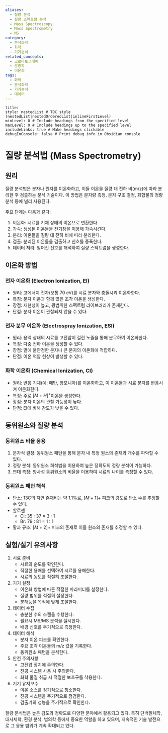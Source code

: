 ```yaml
---
aliases:
  - 질량 분석
  - 질량 스펙트럼 분석
  - Mass Spectroscopy
  - Mass Spectrometry
  - MS
category:
  - 분석화학
  - 화학
  - 기기분석
related_concepts:
  - 크로마토그래피
  - 분광학
  - 이온화
tags:
  - 화학
  - 분석화학
  - 기기분석
  - 데이터
---
```


```table-of-contents
title: 
style: nestedList # TOC style (nestedList|nestedOrderedList|inlineFirstLevel)
minLevel: 0 # Include headings from the specified level
maxLevel: 0 # Include headings up to the specified level
includeLinks: true # Make headings clickable
debugInConsole: false # Print debug info in Obsidian console
```

# 질량 분석법 (Mass Spectrometry)

## 원리

질량 분석법은 분자나 원자를 이온화하고, 이들 이온을 질량 대 전하 비(m/z)에 따라 분리한 후 검출하는 분석 기술이다. 이 방법은 분자량 측정, 분자 구조 결정, 화합물의 정량 분석 등에 널리 사용된다.

주요 단계는 다음과 같다:

1. 이온화: 시료를 기체 상태의 이온으로 변환한다.
2. 가속: 생성된 이온들을 전기장을 이용해 가속시킨다.
3. 분리: 이온들을 질량 대 전하 비에 따라 분리한다.
4. 검출: 분리된 이온들을 검출하고 신호를 증폭한다.
5. 데이터 처리: 얻어진 신호를 해석하여 질량 스펙트럼을 생성한다.

## 이온화 방법

### 전자 이온화 (Electron Ionization, EI)

- 원리: 고에너지 전자(보통 70 eV)를 시료 분자와 충돌시켜 이온화한다.
- 특징: 분자 이온과 함께 많은 조각 이온을 생성한다.
- 장점: 재현성이 높고, 광범위한 스펙트럼 라이브러리가 존재한다.
- 단점: 분자 이온이 관찰되지 않을 수 있다.

### 전자 분무 이온화 (Electrospray Ionization, ESI)

- 원리: 용액 상태의 시료를 고전압이 걸린 노즐을 통해 분무하여 이온화한다.
- 특징: 다중 전하 이온을 생성할 수 있다.
- 장점: 열에 불안정한 분자나 큰 분자의 이온화에 적합하다.
- 단점: 이온 억압 현상이 발생할 수 있다.

### 화학 이온화 (Chemical Ionization, CI)

- 원리: 반응 기체(예: 메탄, 암모니아)를 이온화하고, 이 이온들과 시료 분자를 반응시켜 이온화한다.
- 특징: 주로 $[M+H]^{+}$이온을 생성한다.
- 장점: 분자 이온의 관찰 가능성이 높다.
- 단점: EI에 비해 감도가 낮을 수 있다.

## 동위원소와 질량 분석

### 동위원소 비율 응용

1. 분자식 결정: 동위원소 패턴을 통해 분자 내 특정 원소의 존재와 개수를 파악할 수 있다.
2. 정량 분석: 동위원소 희석법을 이용하여 높은 정확도의 정량 분석이 가능하다.
3. 연대 측정: 방사성 동위원소의 비율을 이용하여 시료의 나이를 측정할 수 있다.

### 동위원소 패턴 해석

- 탄소: 13C의 자연 존재비는 약 1.1%로, $[M+1]+$ 피크의 강도로 탄소 수를 추정할 수 있다.
- 할로젠
	- Cl: 35 : 37 = 3 : 1
	- Br: 79 : 81 = 1 : 1
- 황과 규소: $[M+2]+$ 피크의 존재로 이들 원소의 존재를 추정할 수 있다.

## 실험/실기 유의사항

1. 시료 준비
    - 시료의 순도를 확인한다.
    - 적절한 용매를 선택하여 시료를 용해한다.
    - 시료의 농도를 적절히 조절한다.
2. 기기 설정
    - 이온화 방법에 따른 적절한 파라미터를 설정한다.
    - 질량 범위를 적절히 설정한다.
    - 분해능을 목적에 맞게 조절한다.
3. 데이터 수집
    - 충분한 수의 스캔을 수행한다.
    - 필요시 MS/MS 분석을 실시한다.
    - 배경 신호를 주기적으로 측정한다.
4. 데이터 해석
    - 분자 이온 피크를 확인한다.
    - 주요 조각 이온들의 m/z 값을 기록한다.
    - 동위원소 패턴을 분석한다.
5. 안전 주의사항
    - 고전압 장치에 주의한다.
    - 진공 시스템 사용 시 주의한다.
    - 화학 물질 취급 시 적절한 보호구를 착용한다.
6. 기기 유지보수
    - 이온 소스를 정기적으로 청소한다.
    - 진공 시스템을 주기적으로 점검한다.
    - 검출기의 성능을 주기적으로 확인한다.

질량 분석법은 높은 감도와 정확도로 다양한 분야에서 활용되고 있다. 특히 단백질체학, 대사체학, 환경 분석, 법의학 등에서 중요한 역할을 하고 있으며, 지속적인 기술 발전으로 그 응용 범위가 계속 확대되고 있다.